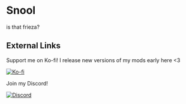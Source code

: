 # Snool
is that frieza?

## External Links
Support me on Ko-fi! I release new versions of my mods early here <3

[![Ko-fi](https://i.imgur.com/6pkJV6h.png)](https://ko-fi.com/moriyashiine)

Join my Discord!

[![Discord](https://i.imgur.com/72QzxP1.png)](https://discord.gg/Am6M8VQ)
